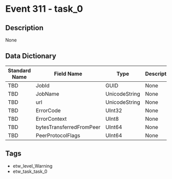 # Event 311 - task_0

## Description
None

## Data Dictionary
|Standard Name|Field Name|Type|Description|Sample Value|
|---|---|---|---|---|
|TBD|JobId|GUID|None|`None`|
|TBD|JobName|UnicodeString|None|`None`|
|TBD|url|UnicodeString|None|`None`|
|TBD|ErrorCode|UInt32|None|`None`|
|TBD|ErrorContext|UInt8|None|`None`|
|TBD|bytesTransferredFromPeer|UInt64|None|`None`|
|TBD|PeerProtocolFlags|UInt64|None|`None`|

## Tags
* etw_level_Warning
* etw_task_task_0
